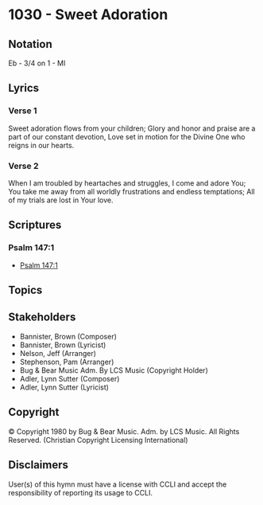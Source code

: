 # 1030 - Sweet Adoration

## Notation

Eb - 3/4 on 1 - MI

## Lyrics

### Verse 1

Sweet adoration flows from your children; Glory and honor and praise are a part of our constant devotion, Love set in motion for the Divine One who reigns in our hearts.

### Verse 2

When I am troubled by heartaches and struggles, I come and adore You; You take me away from all worldly frustrations and endless temptations; All of my trials are lost in Your love.


## Scriptures

### Psalm 147:1

- [Psalm 147:1](https://www.biblegateway.com/passage/?search=Psalm%20147%3A1)


## Topics


## Stakeholders

- Bannister, Brown (Composer)
- Bannister, Brown (Lyricist)
- Nelson, Jeff (Arranger)
- Stephenson, Pam (Arranger)
- Bug & Bear Music Adm. By LCS Music (Copyright Holder)
- Adler, Lynn Sutter (Composer)
- Adler, Lynn Sutter (Lyricist)

## Copyright

© Copyright 1980 by Bug & Bear Music. Adm. by LCS Music. All Rights Reserved.
(Christian Copyright Licensing International)

## Disclaimers

User(s) of this hymn must have a license with CCLI and accept the responsibility of reporting its usage to CCLI.

